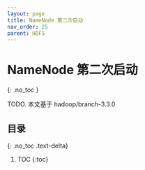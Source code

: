 ```yaml
---
layout: page
title: NameNode 第二次启动
nav_order: 25
parent: HDFS
---
```


# NameNode 第二次启动
{: .no_toc }

TODO. 本文基于 hadoop/branch-3.3.0

## 目录
{: .no_toc .text-delta}

1. TOC
{:toc}

